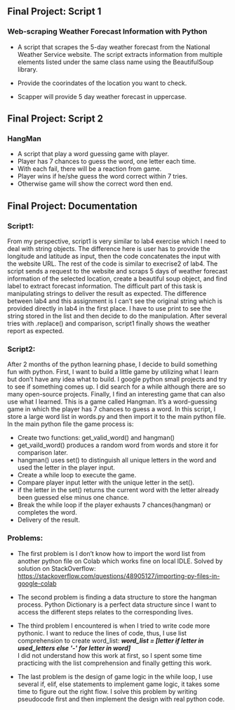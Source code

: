 ## Final Project: Script 1
### Web-scraping Weather Forecast Information with Python
- A script that scrapes the 5-day weather forecast from the National Weather Service website. The script extracts information from multiple elements listed under the same class name using the BeautifulSoup library. 

- Provide the coorindates of the location you want to check.

- Scapper will provide 5 day weather forecast in uppercase.
## Final Project: Script 2
### HangMan
- A script that play a word guessing game with player.   
- Player has 7 chances to guess the word, one letter each time.  
- With each fail, there will be a reaction from game.  
- Player wins if he/she guess the word correct within 7 tries.  
- Otherwise game will show the correct word then end.

## Final Project: Documentation
### Script1:
From my perspective, script1 is very similar to  lab4 exercise which I need to deal with string objects. The difference here is user has to provide the longitude and latitude as input, then the code concatenates the input with the website URL. The rest of the code is similar to execrise2 of lab4. The script sends a request to the website and scraps 5 days of weather forecast information of the selected location, create a beautiful soup object, and find <lt> label to extract forecast information.
The difficult part of this task is manipulating strings to deliver the result as expected. The difference between lab4 and this assignment is I can’t see the original string which is provided directly in lab4 in the first place. I have to use print to see the string stored in the list and then decide to do the manipulation. After several tries with .replace()  and comparison, script1 finally shows the weather report as expected.

### Script2:
After 2 months of the python learning phase, I decide to build something fun with python.
First, I want to build a little game by utilizing what I learn but don’t have any idea what to build. I google python small projects and try to see if something comes up. I did search for a while although there are so many open-source projects. Finally, I find an interesting game that can also use what I learned. 
This is a game called Hangman. It’s a word-guessing game in which the player has 7 chances to guess a word. In this script, I store a large word list in words.py and then import it to the main python file. 
In the main python file the game process is:
- Create two functions: get_valid_word() and hangman()
- get_vaild_word() produces a random word from words and store it for comparison later.
- hangman() uses set() to distinguish all unique letters in the word and used the letter in the player input.
- Create a while loop to execute the game.
- Compare player input letter with the unique letter in the set(). 
- if the letter in the set() returns the current word with the letter already been guessed else minus one chance.
- Break the while loop if the player exhausts 7 chances(hangman) or completes the word.  
- Delivery of the result.

### Problems:
- The first problem is I don’t know how to import the word list from another python file on Colab which works fine on local IDLE. Solved by solution on StackOverflow: https://stackoverflow.com/questions/48905127/importing-py-files-in-google-colab
- The second problem is finding a data structure to store the hangman process.  Python Dictionary is a perfect data structure since I want to access the different steps relates to the corresponding lives.  
- The third problem I encountered is when I tried to write code more pythonic.  I want to reduce the lines of code, thus, I use list comprehension to create word_list:
***word_list = [letter if letter in used_letters else '-' for letter in word]***  
I did not understand how this work at first, so I spent some time practicing with the list comprehension and finally getting this work.

- The last problem is the design of game logic in the while loop, I use several if, elif, else statements to implement game logic, it takes some time to figure out the right flow. I solve this problem by writing pseudocode first and then implement the design with real python code.



